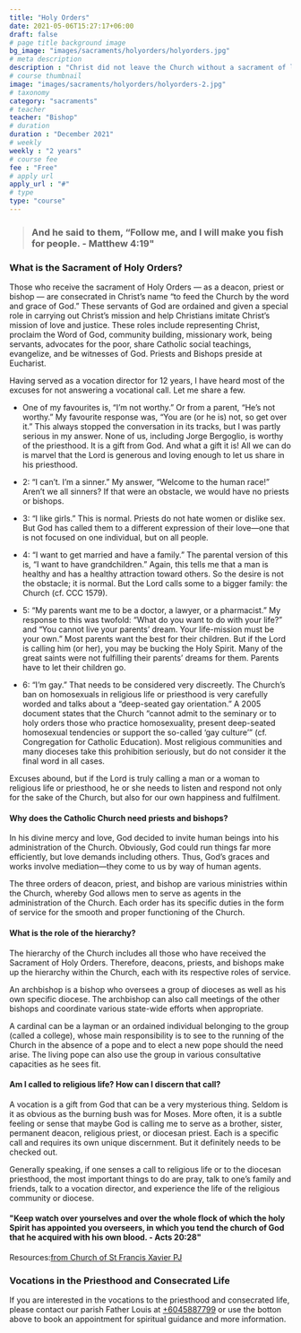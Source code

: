 ```yaml
---
title: "Holy Orders"
date: 2021-05-06T15:27:17+06:00
draft: false
# page title background image
bg_image: "images/sacraments/holyorders/holyorders.jpg"
# meta description
description : "Christ did not leave the Church without a sacrament of leadership and service. Through the various degrees of the Sacrament of Holy Orders, God raises up deacons, priests and bishops to serve, lead and govern the Church as a community of faith. As an ongoing sacrament, Holy Orders is God’s gift of assistance and strength for the preaching of the Word, the administration of the sacraments and the ministry of service leading to the holiness of all."
# course thumbnail
image: "images/sacraments/holyorders/holyorders-2.jpg"
# taxonomy
category: "sacraments"
# teacher
teacher: "Bishop"
# duration
duration : "December 2021"
# weekly
weekly : "2 years"
# course fee
fee : "Free"
# apply url
apply_url : "#"
# type
type: "course"
---
```


> ### And he said to them, “Follow me, and I will make you fish for people. -  Matthew 4:19"

### What is the Sacrament of Holy Orders?

Those who receive the sacrament of Holy Orders — as a deacon, priest or bishop — are consecrated in Christ’s name “to feed the Church by the word and grace of God.” These servants of God are ordained and given a special role in carrying out Christ’s mission and help Christians imitate Christ’s mission of love and justice. These roles include representing Christ, proclaim the Word of God, community building, missionary work, being servants, advocates for the poor, share Catholic social teachings, evangelize, and be witnesses of God. Priests and Bishops preside at Eucharist.


Having served as a vocation director for 12 years, I have heard most of the excuses for not answering a vocational call. Let me share a few.

* One of my favourites is, “I’m not worthy.” Or from a parent, “He’s not worthy.” My favourite response was, “You are (or he is) not, so get over it.” This always stopped the conversation in its tracks, but I was partly serious in my answer. None of us, including Jorge Bergoglio, is worthy of the priesthood. It is a gift from God. And what a gift it is! All we can do is marvel that the Lord is generous and loving enough to let us share in his priesthood.

* 2: “I can’t. I’m a sinner.” My answer, “Welcome to the human race!” Aren’t we all sinners? If that were an obstacle, we would have no priests or bishops.

* 3: “I like girls.” This is normal. Priests do not hate women or dislike sex. But God has called them to a different expression of their love—one that is not focused on one individual, but on all people.

* 4: “I want to get married and have a family.” The parental version of this is, “I want to have grandchildren.” Again, this tells me that a man is healthy and has a healthy attraction toward others. So the desire is not the obstacle; it is normal. But the Lord calls some to a bigger family: the Church (cf. CCC 1579).

* 5: “My parents want me to be a doctor, a lawyer, or a pharmacist.” My response to this was twofold: “What do you want to do with your life?” and “You cannot live your parents’ dream. Your life-mission must be your own.” Most parents want the best for their children. But if the Lord is calling him (or her), you may be bucking the Holy Spirit. Many of the great saints were not fulfilling their parents’ dreams for them. Parents have to let their children go.

* 6: “I’m gay.” That needs to be considered very discreetly. The Church’s ban on homosexuals in religious life or priesthood is very carefully worded and talks about a “deep-seated gay orientation.” A 2005 document states that the Church “cannot admit to the seminary or to holy orders those who practice homosexuality, present deep-seated homosexual tendencies or support the so-called ‘gay culture’” (cf. Congregation for Catholic Education). Most religious communities and many dioceses take this prohibition seriously, but do not consider it the final word in all cases.


Excuses abound, but if the Lord is truly calling a man or a woman to religious life or priesthood, he or she needs to listen and respond not only for the sake of the Church, but also for our own happiness and fulfilment.


#### Why does the Catholic Church need priests and bishops?
In his divine mercy and love, God decided to invite human beings into his administration of the Church. Obviously, God could run things far more efficiently, but love demands including others. Thus, God’s graces and works involve mediation—they come to us by way of human agents.


The three orders of deacon, priest, and bishop are various ministries within the Church, whereby God allows men to serve as agents in the administration of the Church. Each order has its specific duties in the form of service for the smooth and proper functioning of the Church.


#### What is the role of the hierarchy?
The hierarchy of the Church includes all those who have received the Sacrament of Holy Orders. Therefore, deacons, priests, and bishops make up the hierarchy within the Church, each with its respective roles of service.


An archbishop is a bishop who oversees a group of dioceses as well as his own specific diocese. The archbishop can also call meetings of the other bishops and coordinate various state-wide efforts when appropriate.

A cardinal can be a layman or an ordained individual belonging to the group (called a college), whose main responsibility is to see to the running of the Church in the absence of a pope and to elect a new pope should the need arise. The living pope can also use the group in various consultative capacities as he sees fit.


#### Am I called to religious life? How can I discern that call?
A vocation is a gift from God that can be a very mysterious thing. Seldom is it as obvious as the burning bush was for Moses. More often, it is a subtle feeling or sense that maybe God is calling me to serve as a brother, sister, permanent deacon, religious priest, or diocesan priest. Each is a specific call and requires its own unique discernment. But it definitely needs to be checked out.


Generally speaking, if one senses a call to religious life or to the diocesan priesthood, the most important things to do are pray, talk to one’s family and friends, talk to a vocation director, and experience the life of the religious community or diocese.


#### "Keep watch over yourselves and over the whole flock of which the holy Spirit has appointed you overseers, in which you tend the church of God that he acquired with his own blood. - Acts 20:28"


Resources:[from Church of St Francis Xavier PJ](https://www.sfx.com.my/index.php/side-sacraments/sacrament-of-holy-orders)

### Vocations in the Priesthood and Consecrated Life
If you are interested in the vocations to the priesthood and consecrated life, please contact our parish Father Louis at [+6045887799](tel:+6045887799) or use the botton above to book an appointment for spiritual guidance and more information.
